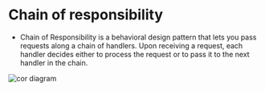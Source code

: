 # Chain of responsibility
* Chain of Responsibility is a behavioral design pattern that lets you pass requests along a chain of handlers. Upon receiving a request, each handler decides either to  process the request or to pass it to the next handler in the chain.

![cor diagram](https://refactoring.guru/images/patterns/diagrams/chain-of-responsibility/structure.png)
